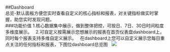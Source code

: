 ##Dashboard  
总览-默认面板方便您实时查看自定义的核心指标和报表，对关键指标做实时掌握，助您实时发现问题。  
###功能价值 
1.核心数据集中展示，做到整体把控，可按日、7日、30日时间粒度多维度展示。  
2.可自定义按需展示您想展示的报表在首页仪表盘dashboard上，同时每个报表支持多维自定义展示。  
在dashboard上您可以自定义展示您每日重点关注的任何指标和报表，下图位dashboard总览图  
![](http://www.shujike.com/docsimg/dashboard.jpg)  
